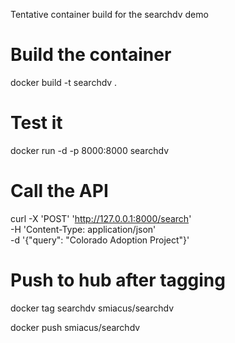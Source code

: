 Tentative container build for the searchdv demo


# Build the container
docker build -t searchdv .

# Test it
docker run -d -p 8000:8000 searchdv

# Call the API
curl -X 'POST' 'http://127.0.0.1:8000/search' \
     -H 'Content-Type: application/json' \
     -d '{"query": "Colorado Adoption Project"}'

# Push to hub after tagging
docker tag searchdv smiacus/searchdv

docker push smiacus/searchdv

